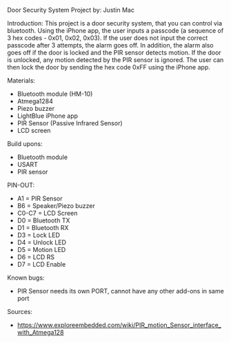 Door Security System
Project by: Justin Mac

Introduction:
This project is a door security system, that you can control via bluetooth. Using the iPhone app, the user inputs a passcode (a sequence of 3 hex codes - 0x01, 0x02, 0x03). If the user does not input the correct passcode after 3 attempts, the alarm goes off. In addition, the alarm also goes off if the door is locked and the PIR sensor detects motion.  If the door is unlocked, any motion detected by the PIR sensor is ignored. The user can then lock the door by sending the hex code 0xFF using the iPhone app.

Materials:
- Bluetooth module (HM-10)
- Atmega1284
- Piezo buzzer
- LightBlue iPhone app
- PIR Sensor (Passive Infrared Sensor)
- LCD screen

Build upons:
- Bluetooth module
- USART
- PIR sensor 

PIN-OUT:
- A1 = PIR Sensor
- B6 = Speaker/Piezo buzzer
- C0-C7 = LCD Screen
- D0 = Bluetooth TX
- D1 = Bluetooth RX
- D3 = Lock LED
- D4 = Unlock LED
- D5 = Motion LED
- D6 = LCD RS
- D7 = LCD Enable

Known bugs:
- PIR Sensor needs its own PORT, cannot have any other add-ons in same port

Sources:
- https://www.exploreembedded.com/wiki/PIR_motion_Sensor_interface_with_Atmega128


